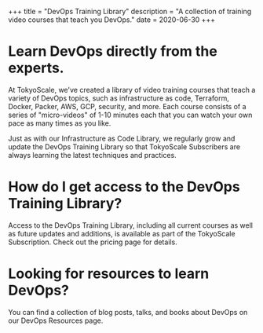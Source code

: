 +++
title = "DevOps Training Library"
description = "A collection of training video courses that teach you DevOps."
date = 2020-06-30
+++

# Learn DevOps directly from the experts.

At TokyoScale, we've created a library of video training courses that teach a variety of DevOps topics, such as infrastructure as code, Terraform, Docker, Packer, AWS, GCP, security, and more. Each course consists of a series of "micro-videos" of 1-10 minutes each that you can watch your own pace as many times as you like.

Just as with our Infrastructure as Code Library, we regularly grow and update the DevOps Training Library so that TokyoScale Subscribers are always learning the latest techniques and practices.

# How do I get access to the DevOps Training Library?

Access to the DevOps Training Library, including all current courses as well as future updates and additions, is available as part of the TokyoScale Subscription. Check out the pricing page for details.

# Looking for resources to learn DevOps?

You can find a collection of blog posts, talks, and books about DevOps on our DevOps Resources page.
